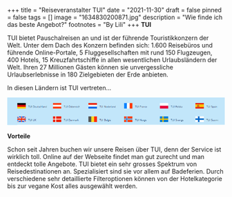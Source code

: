 +++
title = "Reiseveranstalter TUI"
date = "2021-11-30"
draft = false
pinned = false
tags = []
image = "1634830200871.jpg"
description = "Wie finde ich das beste Angebot?"
footnotes = "By Lili"
+++
**TUI**

TUI bietet Pauschalreisen an und ist der führende Touristikkonzern der Welt. Unter dem Dach des Konzern befinden sich: 1.600 Reisebüros und führende Online-Portale, 5 Fluggesellschaften mit rund 150 Flugzeugen, 400 Hotels, 15 Kreuzfahrtschiffe in allen wesentlichen Urlaubsländern der Welt. Ihren 27 Millionen Gästen können sie unvergessliche Urlaubserlebnisse in 180 Zielgebieten der Erde anbieten.

In diesen Ländern ist TUI vertreten...

![](112.png)

**Vorteile**

Schon seit Jahren buchen wir unsere Reisen über TUI, denn der Service ist wirklich toll. Online auf der Webseite findet man gut zurecht und man entdeckt tolle Angebote. TUI bietet ein sehr grosses Spektrum von Reisedestinationen an. Spezialisiert sind sie vor allem auf Badeferien. Durch verschiedene sehr detaillierte Filteroptionen können von der Hotelkategorie bis zur vegane Kost alles ausgewählt werden.